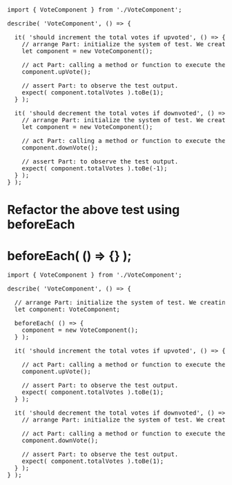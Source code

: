<pre>
import { VoteComponent } from './VoteComponent';

describe( 'VoteComponent', () => {

  it( 'should increment the total votes if upvoted', () => {
    // arrange Part: initialize the system of test. We creating the instance of the voteComponent.
    let component = new VoteComponent();
  
    // act Part: calling a method or function to execute the logic.
    component.upVote();
  
    // assert Part: to observe the test output.
    expect( component.totalVotes ).toBe(1);
  } );
  
  it( 'should decrement the total votes if downvoted', () => {
    // arrange Part: initialize the system of test. We creating the instance of the voteComponent.
    let component = new VoteComponent();
  
    // act Part: calling a method or function to execute the logic.
    component.downVote();
  
    // assert Part: to observe the test output.
    expect( component.totalVotes ).toBe(-1);
  } );
} );
</pre>


# Refactor the above test using beforeEach

# beforeEach( () => {} );

<pre>
import { VoteComponent } from './VoteComponent';

describe( 'VoteComponent', () => {

  // arrange Part: initialize the system of test. We creating the instance of the voteComponent.
  let component: VoteComponent;
  
  beforeEach( () => {
    component = new VoteComponent();
  } );
    
  it( 'should increment the total votes if upvoted', () => {
  
    // act Part: calling a method or function to execute the logic.
    component.upVote();
  
    // assert Part: to observe the test output.
    expect( component.totalVotes ).toBe(1);
  } );
  
  it( 'should decrement the total votes if downvoted', () => {
    // arrange Part: initialize the system of test. We creating the instance of the voteComponent.
  
    // act Part: calling a method or function to execute the logic.
    component.downVote();
  
    // assert Part: to observe the test output.
    expect( component.totalVotes ).toBe(1);
  } );
} );
</pre>
